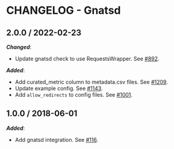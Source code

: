 # CHANGELOG - Gnatsd

## 2.0.0 / 2022-02-23

***Changed***:

* Update gnatsd check to use RequestsWrapper. See [#892](https://github.com/DataDog/integrations-extras/pull/892).

***Added***:

* Add curated_metric column to metadata.csv files. See [#1209](https://github.com/DataDog/integrations-extras/pull/1209).
* Update example config. See [#1143](https://github.com/DataDog/integrations-extras/pull/1143).
* Add `allow_redirects` to config files. See [#1001](https://github.com/DataDog/integrations-extras/pull/1001).

## 1.0.0 / 2018-06-01

***Added***:

* Add gnatsd integration. See [#116](https://github.com/DataDog/integrations-extras/pull/116).
